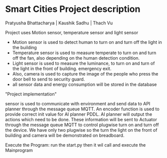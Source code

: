 # Smart Cities Project description
Pratyusha Bhattacharya | Kaushik Sadhu | Thach Vu

Project uses Motion sensor, temperature sensor and light sensor
- Motion sensor is used to detect human to turn on and turn off the light in the building
- Temperature sensor is used to measure temperate to turn on and turn off the fan, also depending on the human detection condition.
- Light sensor is used to measure the luminance, to turn on and turn of the light in the front of building. emergency exit.
- Also, camera is used to capture the image of the people who press the door bell to send to security guard.
- all sensor data and energy consumption will be stored in the database

"Project implementation"

sensor is used to communicate with environment and send data to API planner through the message queue MQTT. An encoder function is used
to provide correct init value for AI planner PDDL. AI planner will output the actions which need to be done. These information will be
sent to Actuator through the message queue MQTT to control plugwise turn on and turn off the device. 
We have only two plugwise so the turn the light on the front of building and camera will be demonstrated on breadboard.

Execute the Program:
run the start.py then it wil call and execute the Mainprogram
